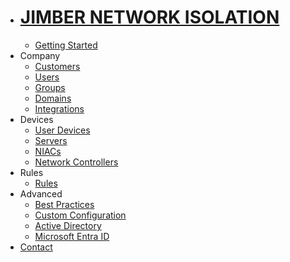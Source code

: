 <!-- docs/_sidebar.md -->


* # [JIMBER NETWORK ISOLATION](./)
  * [Getting Started](./gettingstarted/index)
* Company
  * [Customers](./company/customers/customers)
  * [Users](./company/users/users)
  * [Groups](./company/groups/groups)
  * [Domains](./company/domains/domains)
  * [Integrations](./company/integrations/integrations)
* Devices
  * [User Devices](./devices/userdevices/userdevices)
  * [Servers](./devices/servers/servers)
  * [NIACs](./devices/niacs/niacs)
  * [Network Controllers](./devices/networkcontrollers/networkcontrollers)
* Rules
  * [Rules](./rules/rules)
* Advanced
  * [Best Practices](./advanced/bestpractices/bestpractices)
  * [Custom Configuration](./advanced/customconfiguration)
  * [Active Directory](./advanced/activedirectory/activedirectory)
  * [Microsoft Entra ID](./advanced/entraid/entraid)
* [Contact](./contact/index)
